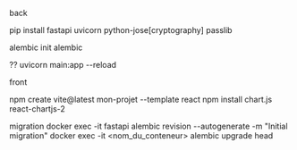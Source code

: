 back

pip install fastapi uvicorn python-jose[cryptography] passlib

alembic init alembic


?? uvicorn main:app --reload


front

npm create vite@latest mon-projet --template react
npm install chart.js react-chartjs-2


migration
docker exec -it fastapi alembic revision --autogenerate -m "Initial migration"
docker exec -it <nom_du_conteneur> alembic upgrade head


